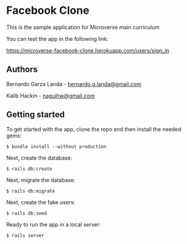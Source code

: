 # Facebook Clone

This is the sample application for Microverse main curriculum

You can test the app in the following link:

https://microverse-facebook-clone.herokuapp.com/users/sign_in

## Authors
Bernardo Garza Landa - bernardo.g.landa@gmail.com


Kalib Hackin - naguihw@gmail.com


## Getting started

To get started with the app, clone the repo and then install the needed gems:

```
$ bundle install --without production
```

Next, create the database:

```
$ rails db:create
```

Next, migrate the database:

```
$ rails db:migrate
```

Next, create the fake users:

```
$ rails db:seed
```

Ready to run the app in a local server:

```
$ rails server
```
